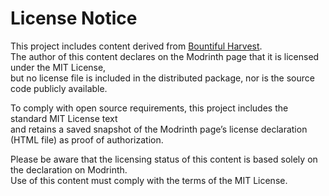 # License Notice

This project includes content derived from [Bountiful Harvest](https://modrinth.com/mod/bountifulharvest).    
The author of this content declares on the Modrinth page that it is licensed under the MIT License,   
but no license file is included in the distributed package, nor is the source code publicly available.   

To comply with open source requirements, this project includes the standard MIT License text   
and retains a saved snapshot of the Modrinth page’s license declaration (HTML file) as proof of authorization.   

Please be aware that the licensing status of this content is based solely on the declaration on Modrinth.   
Use of this content must comply with the terms of the MIT License.   


